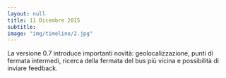 ```yaml
---
layout: null
title: 11 Dicembre 2015
subtitle:
image: "img/timeline/2.jpg"
---
```

La versione 0.7 introduce importanti novità: geolocalizzazione, punti di fermata intermedi, ricerca della fermata del bus più vicina e possibilità di inviare feedback.
